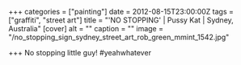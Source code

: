 +++
categories = ["painting"]
date = 2012-08-15T23:00:00Z
tags = ["graffiti", "street art"]
title = "'NO STOPPING' | Pussy Kat | Sydney, Australia"
[cover]
alt = ""
caption = ""
image = "/no_stopping_sign_sydney_street_art_rob_green_mmint_1542.jpg"

+++
No stopping little guy! #yeahwhatever